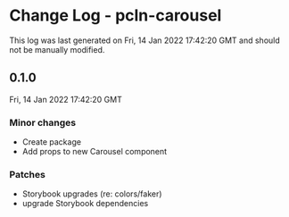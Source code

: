 # Change Log - pcln-carousel

This log was last generated on Fri, 14 Jan 2022 17:42:20 GMT and should not be manually modified.

## 0.1.0
Fri, 14 Jan 2022 17:42:20 GMT

### Minor changes

- Create package
- Add props to new Carousel component

### Patches

- Storybook upgrades (re: colors/faker)
- upgrade Storybook dependencies

